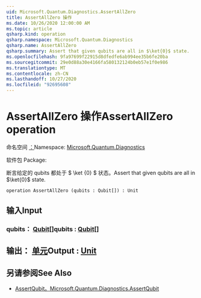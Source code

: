 ```yaml
---
uid: Microsoft.Quantum.Diagnostics.AssertAllZero
title: AssertAllZero 操作
ms.date: 10/26/2020 12:00:00 AM
ms.topic: article
qsharp.kind: operation
qsharp.namespace: Microsoft.Quantum.Diagnostics
qsharp.name: AssertAllZero
qsharp.summary: Assert that given qubits are all in $\ket{0}$ state.
ms.openlocfilehash: 9fa97699f22915d8dfedfe6ab994ee35b6fe20ba
ms.sourcegitcommit: 29e0d88a30e4166fa580132124b0eb57e1f0e986
ms.translationtype: MT
ms.contentlocale: zh-CN
ms.lasthandoff: 10/27/2020
ms.locfileid: "92695608"
---
```

# <a name="assertallzero-operation"></a><span data-ttu-id="170d9-102">AssertAllZero 操作</span><span class="sxs-lookup"><span data-stu-id="170d9-102">AssertAllZero operation</span></span>

<span data-ttu-id="170d9-103">命名空间 [：](xref:Microsoft.Quantum.Diagnostics)</span><span class="sxs-lookup"><span data-stu-id="170d9-103">Namespace: [Microsoft.Quantum.Diagnostics](xref:Microsoft.Quantum.Diagnostics)</span></span>

<span data-ttu-id="170d9-104">软件包 [](https://nuget.org/packages/)</span><span class="sxs-lookup"><span data-stu-id="170d9-104">Package: [](https://nuget.org/packages/)</span></span>


<span data-ttu-id="170d9-105">断言给定的 qubits 都处于 $ \ket {0} $ 状态。</span><span class="sxs-lookup"><span data-stu-id="170d9-105">Assert that given qubits are all in $\ket{0}$ state.</span></span>

```qsharp
operation AssertAllZero (qubits : Qubit[]) : Unit
```


## <a name="input"></a><span data-ttu-id="170d9-106">输入</span><span class="sxs-lookup"><span data-stu-id="170d9-106">Input</span></span>

### <a name="qubits--qubit"></a><span data-ttu-id="170d9-107">qubits： [Qubit](xref:microsoft.quantum.lang-ref.qubit)[]</span><span class="sxs-lookup"><span data-stu-id="170d9-107">qubits : [Qubit](xref:microsoft.quantum.lang-ref.qubit)[]</span></span>





## <a name="output--unit"></a><span data-ttu-id="170d9-108">输出： [单元](xref:microsoft.quantum.lang-ref.unit)</span><span class="sxs-lookup"><span data-stu-id="170d9-108">Output : [Unit](xref:microsoft.quantum.lang-ref.unit)</span></span>



## <a name="see-also"></a><span data-ttu-id="170d9-109">另请参阅</span><span class="sxs-lookup"><span data-stu-id="170d9-109">See Also</span></span>

- [<span data-ttu-id="170d9-110">AssertQubit。</span><span class="sxs-lookup"><span data-stu-id="170d9-110">Microsoft.Quantum.Diagnostics.AssertQubit</span></span>](xref:Microsoft.Quantum.Diagnostics.AssertQubit)